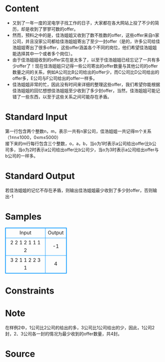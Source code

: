 
# Content

- 又到了一年一度的泥电学子找工作的日子，大家都在各大网站上投了不少的简历，却是收到了寥寥可数的offer。
- 然而，预料之中的是，佳浩姐姐又收到了数不胜数的offer，这些offer来自n家公司，并且没家公司都给佳浩姐姐寄出了至少一封offer（是的，许多公司给佳浩姐姐寄出了很多offer，这些offer涵盖各个不同的岗位，他们希望佳浩姐姐能选择其中一个或者多个岗位）。
- 由于佳浩姐姐收到的offer实在是太多了，以至于佳浩姐姐已经忘记了一共有多少offer了！现在佳浩姐姐只记得一些公司寄出的offer数量与其他公司的offer数量之间的关系，例如A公司比B公司给出的offer少，而C公司比D公司给出的offer多，E公司与F公司给出的offer一样多。
- 佳浩姐姐非常的忙，因此没有时间来详细的整理这些offer，我们希望你能根据佳浩姐姐的回忆想想佳浩姐姐至少收到了多少封offer，当然，佳浩姐姐可能记错了一些东西，以至于这些关系之间可能存在矛盾。

# Standard Input

第一行包含两个整数n，m，表示一共有n家公司，佳浩姐姐一共记得m个关系（1≤n≤1000，0≤m≤5000）  
接下来的m行每行包含三个整数，o，a，b，当o为1时表示a公司给出offer比b公司多，当o为2时表示a公司给出offer比b公司少，当o为3时表示a公司给出offer与b公司的一样多。

# Standard Output

若佳浩姐姐的记忆不存在矛盾，则输出佳浩姐姐最少收到了多少封offer，否则输出-1

# Samples

<style>
        table,table tr th, table tr td { border:1px solid #0094ff; }
        table { width: 200px; min-height: 25px; line-height: 25px; text-align: center; border-collapse: collapse;}   
    </style>
<table>
	<tr>
		<td>Input</td>
		<td>Output</td>
	</tr>
<tr><td>2 2
1 2 1
1 1 2</td><td>-1</td></tr><tr><td>3 2
1 1 2
2 3 1</td><td>4</td></tr></table>


# Constraints



# Note

在样例2中，1公司比2公司的给出的多，3公司比1公司给出的少，因此，1公司2封，2、3公司各一封的情况为最少收到的offer数量，共4封。

# Source


